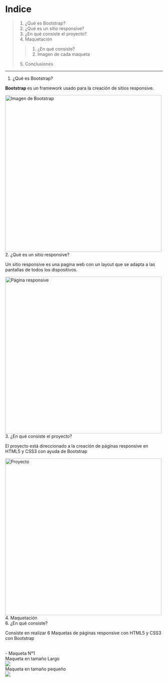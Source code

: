 # Indice
> 1. ¿Qué es Bootstrap?
> 2. ¿Qué es un sitio responsive?
> 3. ¿En qué consiste el proyecto?
> 4. Maquetación
>> 1. ¿En qué consiste?
>> 2. Imagen de cada maqueta
> 5. Conclusiones
----
1. ¿Qué es Bootstrap?
<p> <b> Bootstrap </b> es un framework usado para la creación de sitios responsive.</p>
<img src="https://s3-us-west-2.amazonaws.com/devcodepro/media/blog/que-es-bootstrap.png" alt="Imagen de Bootstrap" width="500px" heigth="auto">
<br />
2. ¿Qué es un sitio responsive?
<p> Un sitio responsive es una pagina web con un layout que se adapta a las pantallas de todos los dispositivos. </p>
<img src="https://encrypted-tbn0.gstatic.com/images?q=tbn:ANd9GcToS8jnzPZ6MAUIjDWUGRh92ZySt4TZABT6HA&usqp=CAU" alt="Página responsive" width="500px" heigth="auto">
<br />
3. ¿En qué consiste el proyecto?
<p> El proyecto está direccionado a la creación de páginas responsive en HTML5 y CSS3 con ayuda de Bootstrap </p>
<img src="https://encrypted-tbn0.gstatic.com/images?q=tbn:ANd9GcSwrmlEqMmGZUvo-Av4wb-wG6famkrCZwLxUw&usqp=CAU" alt="Proyecto" width="500px" heigth="auto">
<br />
4. Maquetación
<br />
6. ¿En qué consiste? 
<p> Consiste en realizar 6 Maquetas de páginas responsive con HTML5 y CSS3 con Bootstrap</p>
<br />
- Maqueta N°1
<br />
Maqueta en tamaño Largo
<br />
<img src="https://user-images.githubusercontent.com/102183213/159593255-0a48e821-5f20-4008-926b-033b12fd4e2e.png">
<br />
Maqueta en tamaño pequeño
<br />
<img src="https://user-images.githubusercontent.com/102183213/165395857-42e74b7c-1d4e-4840-a0a5-ed606348f5a4.png">

